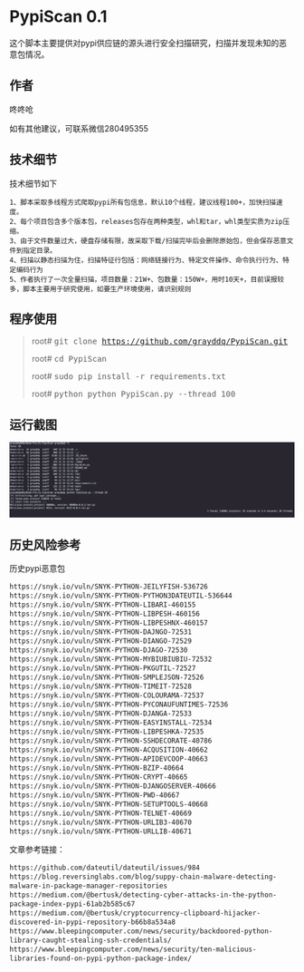 # PypiScan 0.1

这个脚本主要提供对pypi供应链的源头进行安全扫描研究，扫描并发现未知的恶意包情况。

## 作者 ##

咚咚呛 

如有其他建议，可联系微信280495355

## 技术细节 ##
技术细节如下

	1、脚本采取多线程方式爬取pypi所有包信息，默认10个线程，建议线程100+，加快扫描速度。
	2、每个项目包含多个版本包，releases包存在两种类型，whl和tar，whl类型实质为zip压缩。
	3、由于文件数量过大，硬盘存储有限，故采取下载/扫描完毕后会删除原始包，但会保存恶意文件到指定目录。
	4、扫描以静态扫描为住，扫描特征行包括：网络链接行为、特定文件操作、命令执行行为、特定编码行为
	5、作者执行了一次全量扫描，项目数量：21W+、包数量：150W+，用时10天+，目前误报较多，脚本主要用于研究使用，如要生产环境使用，请识别规则

## 程序使用 ##

> root# <kbd>git clone https://github.com/grayddq/PypiScan.git</kbd>
>
> root# <kbd>cd PypiScan</kbd>
>
> root# <kbd>sudo pip install -r requirements.txt</kbd>
>
> root# <kbd>python python PypiScan.py  --thread 100</kbd>

## 运行截图 ##

![Screenshot](pic/111.png)


## 历史风险参考 ##

历史pypi恶意包

	https://snyk.io/vuln/SNYK-PYTHON-JEILYFISH-536726
	https://snyk.io/vuln/SNYK-PYTHON-PYTHON3DATEUTIL-536644
	https://snyk.io/vuln/SNYK-PYTHON-LIBARI-460155
	https://snyk.io/vuln/SNYK-PYTHON-LIBPESH-460156
    https://snyk.io/vuln/SNYK-PYTHON-LIBPESHNX-460157
    https://snyk.io/vuln/SNYK-PYTHON-DAJNGO-72531
    https://snyk.io/vuln/SNYK-PYTHON-DIANGO-72529
    https://snyk.io/vuln/SNYK-PYTHON-DJAGO-72530
    https://snyk.io/vuln/SNYK-PYTHON-MYBIUBIUBIU-72532
    https://snyk.io/vuln/SNYK-PYTHON-PKGUTIL-72527
    https://snyk.io/vuln/SNYK-PYTHON-SMPLEJSON-72526
    https://snyk.io/vuln/SNYK-PYTHON-TIMEIT-72528
    https://snyk.io/vuln/SNYK-PYTHON-COLOURAMA-72537
    https://snyk.io/vuln/SNYK-PYTHON-PYCONAUFUNTIMES-72536
    https://snyk.io/vuln/SNYK-PYTHON-DJANGA-72533
    https://snyk.io/vuln/SNYK-PYTHON-EASYINSTALL-72534
    https://snyk.io/vuln/SNYK-PYTHON-LIBPESHKA-72535
    https://snyk.io/vuln/SNYK-PYTHON-SSHDECORATE-40786
    https://snyk.io/vuln/SNYK-PYTHON-ACQUSITION-40662
    https://snyk.io/vuln/SNYK-PYTHON-APIDEVCOOP-40663
    https://snyk.io/vuln/SNYK-PYTHON-BZIP-40664
    https://snyk.io/vuln/SNYK-PYTHON-CRYPT-40665
    https://snyk.io/vuln/SNYK-PYTHON-DJANGOSERVER-40666
    https://snyk.io/vuln/SNYK-PYTHON-PWD-40667
    https://snyk.io/vuln/SNYK-PYTHON-SETUPTOOLS-40668
    https://snyk.io/vuln/SNYK-PYTHON-TELNET-40669
    https://snyk.io/vuln/SNYK-PYTHON-URLIB3-40670
    https://snyk.io/vuln/SNYK-PYTHON-URLLIB-40671

文章参考链接：
    
    https://github.com/dateutil/dateutil/issues/984
    https://blog.reversinglabs.com/blog/suppy-chain-malware-detecting-malware-in-package-manager-repositories
    https://medium.com/@bertusk/detecting-cyber-attacks-in-the-python-package-index-pypi-61ab2b585c67
    https://medium.com/@bertusk/cryptocurrency-clipboard-hijacker-discovered-in-pypi-repository-b66b8a534a8
    https://www.bleepingcomputer.com/news/security/backdoored-python-library-caught-stealing-ssh-credentials/
    https://www.bleepingcomputer.com/news/security/ten-malicious-libraries-found-on-pypi-python-package-index/
